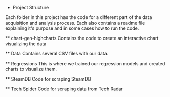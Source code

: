 * Project Structure

Each folder in this project has the code for a different part of the data acquisition and analysis process. Each also contains a readme file explaining it's purpose and in some cases how to run the code.

** chart-gen-highcharts
Contains the code to create an interactive chart visualizing the data

** Data
Contains several CSV files with our data.

** Regressions
This is where we trained our regression models and created charts to visualize them.

** SteamDB
Code for scraping SteamDB

** Tech Spider
Code for scraping data from Tech Radar